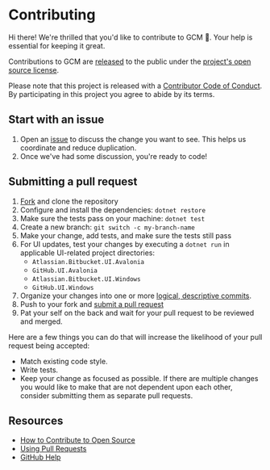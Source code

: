 # Contributing

Hi there! We're thrilled that you'd like to contribute to GCM :tada:. Your help
is essential for keeping it great.

Contributions to GCM are [released][contribute-under-repo-license] to the public
under the [project's open source license][license].

Please note that this project is released with a
[Contributor Code of Conduct][code-of-conduct]. By participating in this project
you agree to abide by its terms.

## Start with an issue

1. Open an [issue][issue] to discuss the change you want to see.
   This helps us coordinate and reduce duplication.
1. Once we've had some discussion, you're ready to code!

## Submitting a pull request

1. [Fork][fork] and clone the repository
1. Configure and install the dependencies: `dotnet restore`
1. Make sure the tests pass on your machine: `dotnet test`
1. Create a new branch: `git switch -c my-branch-name`
1. Make your change, add tests, and make sure the tests still pass
1. For UI updates, test your changes by executing a `dotnet run` in applicable
   UI-related project directories:
    - `Atlassian.Bitbucket.UI.Avalonia`
    - `GitHub.UI.Avalonia`
    - `Atlassian.Bitbucket.UI.Windows`
    - `GitHub.UI.Windows`
1. Organize your changes into one or more [logical, descriptive commits][commits].
1. Push to your fork and [submit a pull request][pr]
1. Pat your self on the back and wait for your pull request to be reviewed and
   merged.

Here are a few things you can do that will increase the likelihood of your pull
request being accepted:

- Match existing code style.
- Write tests.
- Keep your change as focused as possible. If there are multiple changes you
   would like to make that are not dependent upon each other, consider
   submitting them as separate pull requests.

## Resources

- [How to Contribute to Open Source][how-to-contribute]
- [Using Pull Requests][prs]
- [GitHub Help][github-help]

[code-of-conduct]: CODE_OF_CONDUCT.md
[commits]: https://www.youtube.com/watch?v=4qLtKx9S9a8
[contribute-under-repo-license]: https://help.github.com/articles/github-terms-of-service/#6-contributions-under-repository-license
[fork]: https://github.com/git-ecosystem/git-credential-manager/fork
[github-help]: https://help.github.com
[how-to-contribute]: https://opensource.guide/how-to-contribute/
[issue]: https://github.com/git-ecosystem/git-credential-manager/issues/new/choose
[license]: LICENSE
[pr]: https:/github.com/git-ecosystem/git-credential-manager/compare
[prs]: https://help.github.com/articles/about-pull-requests/
